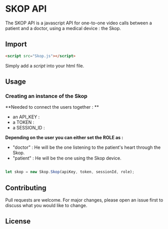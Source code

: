 # SKOP API

The SKOP API is a javascript API for one-to-one video calls between a patient and a doctor, using a medical device : the Skop.


## Import
```html
<script src="Skop.js"></script>

```

Simply add a *script* into your html file. 

## Usage

### Creating an instance of the Skop

**Needed to connect the users together : **
- an API_KEY :
- a TOKEN  :
- a SESSION_ID : 

**Depending on the user you can either set the ROLE as :**
- "doctor" : He will be the one listening to the patient's heart through the Skop.
- "patient" : He will be the one using the Skop device.


```javascript

let skop = new Skop.Skop(apiKey, token, sessionId, role);

```


## Contributing
Pull requests are welcome. For major changes, please open an issue first to discuss what you would like to change.


## License
